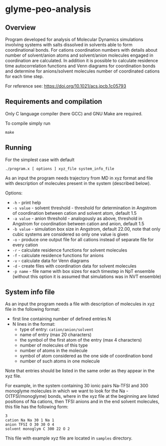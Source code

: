 # glyme-peo-analysis

## Overview

Program developed for analysis of Molecular Dynamics simulations involving systems with salts dissolved in solvents able to form coordinational bonds. 
For cations coordination numbers with details about number of solvent/anion atoms and solvent/anion molecules engaged in coordination are calculated.
In addition it is possible to calculate residence time autocorrelation functions and Venn diagrams for coordination bonds and determine for anions/solvent molecules number of coordinated cations for each time step. 

For reference see: https://doi.org/10.1021/acs.jpcb.1c05793

## Requirements and compilation

Only C language compiler (here GCC) and GNU Make are required.

To compile simply run
```
make
```

## Running

For the simplest case with default 
```
./program.x [ options ] xyz_file system_info_file
```

As an input the program needs trajectory from MD in xyz format and file with description of molecules present in the system (described below).

Options:
* `-h` - print help
* `-s value` - solvent threshold - threshold for determination in Angstrom of coordination between cation and solvent atom, default 1.5
* `-a value` - anion threshold - analogously as above, threshold in Angstrom for coordination between cation and anion, default 1.5
* `-b value` - simulation box size in Angstrom, default 22.00, note that only cubic systems are considered so only one value is given
* `-o` - produce one output file for all cations instead of separate file for every cation
* `-r` - calculate residence functions for solvent molecules
* `-f` - calculate residence functions for anions
* `-v` - calculate data for Venn diagrams
* `-d` - create files with coordination data for solvent molecules
* `-p name` - file name with box sizes for each timestep in NpT ensemble (without this option it is assumed that simulations was in NVT ensemble)

## System info file

As an input the program needs a file with description of molecules in xyz file in the following format:
* first line containing number of defined entries N
* N lines in the format:
    * type of entry: `cation/anion/solvent`
    * name of entry (max 20 characters)
    * the symbol of the first atom of the entry (max 4 characters)
    * number of molecules of this type
    * number of atoms in the molecule
    * symbol of atom considered as the one side of coordination bond
    * number of such atoms in one molecule
 
Note that entries should be listed in the same order as they appear in the xyz file.
 
For example, in the system containing 30 ionic pairs Na-TFSI and 300 monoglyme molecules in which we want to look for the Na - O(TFSI/monoglyme) bonds, where in the xyz file at the beginning are listed positions of Na cations, then TFSI anions and in the end solvent molecules, this file has the following form:
```
3
cation Na Na 30 1 Na 1
anion TFSI O 30 30 O 4
solvent monoglym C 300 22 O 2
```

This file with example xyz file are located in `samples` directory.
